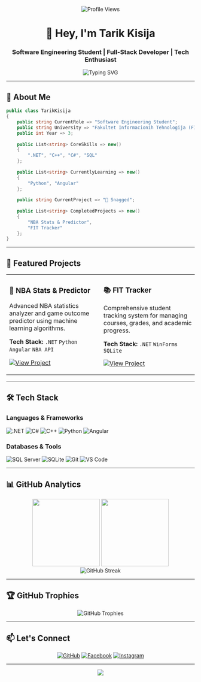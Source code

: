 <div align="center">

![Profile Views](https://komarev.com/ghpvc/?username=tarikkisija14&label=Profile%20Views&color=0891b2&style=flat)

# 👋 Hey, I'm Tarik Kisija

### Software Engineering Student | Full-Stack Developer | Tech Enthusiast

<img src="https://readme-typing-svg.herokuapp.com?font=Fira+Code&size=18&duration=3000&pause=1000&color=0891b2&center=true&vCenter=true&width=435&lines=Building+innovative+solutions;Passionate+about+clean+code;Always+learning+new+tech" alt="Typing SVG" />

</div>

---

## 🚀 About Me

```csharp
public class TarikKisija 
{
    public string CurrentRole => "Software Engineering Student";
    public string University => "Fakultet Informacionih Tehnologija (FIT)";
    public int Year => 3;
    
    public List<string> CoreSkills => new() 
    {
        ".NET", "C++", "C#", "SQL"
    };
    
    public List<string> CurrentlyLearning => new() 
    {
        "Python", "Angular"
    };
    
    public string CurrentProject => "🎯 Snagged";
    
    public List<string> CompletedProjects => new() 
    {
        "NBA Stats & Predictor", 
        "FIT Tracker"
    };
}
```

---

## 💼 Featured Projects

<table>
<tr>
<td width="50%">

### 🏀 NBA Stats & Predictor
Advanced NBA statistics analyzer and game outcome predictor using machine learning algorithms.

**Tech Stack:** `.NET` `Python` `Angular` `NBA API`

[![View Project](https://img.shields.io/badge/View-Project-0891b2?style=for-the-badge&logo=github)](https://github.com/tarikkisija14/nba-score-predictor)

</td>
<td width="50%">

### 📚 FIT Tracker
Comprehensive student tracking system for managing courses, grades, and academic progress.

**Tech Stack:** `.NET` `WinForms` `SQLite`

[![View Project](https://img.shields.io/badge/View-Project-0891b2?style=for-the-badge&logo=github)](https://github.com/tarikkisija14/fit-tracker)

</td>
</tr>
</table>

---

## 🛠️ Tech Stack

### Languages & Frameworks
<p align="left">
  <img src="https://img.shields.io/badge/.NET-512BD4?style=for-the-badge&logo=dotnet&logoColor=white" alt=".NET"/>
  <img src="https://img.shields.io/badge/C%23-239120?style=for-the-badge&logo=c-sharp&logoColor=white" alt="C#"/>
  <img src="https://img.shields.io/badge/C++-00599C?style=for-the-badge&logo=cplusplus&logoColor=white" alt="C++"/>
  <img src="https://img.shields.io/badge/Python-3776AB?style=for-the-badge&logo=python&logoColor=white" alt="Python"/>
  <img src="https://img.shields.io/badge/Angular-DD0031?style=for-the-badge&logo=angular&logoColor=white" alt="Angular"/>
</p>

### Databases & Tools
<p align="left">
  <img src="https://img.shields.io/badge/SQL_Server-CC2927?style=for-the-badge&logo=microsoft-sql-server&logoColor=white" alt="SQL Server"/>
  <img src="https://img.shields.io/badge/SQLite-003B57?style=for-the-badge&logo=sqlite&logoColor=white" alt="SQLite"/>
  <img src="https://img.shields.io/badge/Git-F05032?style=for-the-badge&logo=git&logoColor=white" alt="Git"/>
  <img src="https://img.shields.io/badge/VS_Code-007ACC?style=for-the-badge&logo=visual-studio-code&logoColor=white" alt="VS Code"/>
</p>

---

## 📊 GitHub Analytics

<div align="center">
  <img height="180em" src="https://github-readme-stats.vercel.app/api?username=tarikkisija14&show_icons=true&theme=tokyonight&include_all_commits=true&count_private=true&hide_border=true"/>
  <img height="180em" src="https://github-readme-stats.vercel.app/api/top-langs/?username=tarikkisija14&layout=compact&theme=tokyonight&hide_border=true"/>
</div>

<div align="center">
  <img src="https://github-readme-streak-stats.herokuapp.com/?user=tarikkisija14&theme=tokyonight&hide_border=true" alt="GitHub Streak"/>
</div>

---

## 🏆 GitHub Trophies

<div align="center">
  <img src="https://github-profile-trophy.vercel.app/?username=tarikkisija14&theme=tokyonight&no-frame=true&no-bg=true&margin-w=4&row=1" alt="GitHub Trophies"/>
</div>

---

## 📫 Let's Connect

<div align="center">

[![GitHub](https://img.shields.io/badge/GitHub-100000?style=for-the-badge&logo=github&logoColor=white)](https://github.com/tarikkisija14)
[![Facebook](https://img.shields.io/badge/Facebook-1877F2?style=for-the-badge&logo=facebook&logoColor=white)](https://www.facebook.com/tarik.kisija.9/)
[![Instagram](https://img.shields.io/badge/Instagram-E4405F?style=for-the-badge&logo=instagram&logoColor=white)](https://www.instagram.com/tarikkisija/)

</div>

---

<div align="center">
  <img src="https://capsule-render.vercel.app/api?type=waving&color=0:0891b2,100:06b6d4&height=120&section=footer"/>
</div>
